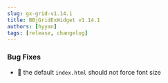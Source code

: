 ```yaml
---
slug: gx-grid-v1.14.1
title: BBjGridExWidget v1.14.1
authors: [hyyan]
tags: [release, changelog]
---
```


### Bug Fixes

* :bug: the default `index.html` should not force font size